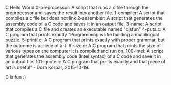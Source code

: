 C Hello World
0-preprocessor: A script that runs a c file through the preprocessor and saves the result into another file. 
1-compiler: A script that compiles a c file but does not link
2-assembler: A script that generates the assembly code of a C code and saves it in an output file.
3-name: A script that compiles a C file and creates an executable named "cisfun"
4-puts.c: A C program that prints exactly "Programming is like building a multilingual puzzle.
5-printf.c: A C program that prints exactly with proper grammar, but the outcome is a piece of art.
6-size.c: A C program that prints the size of various types on the computer it is compiled and run on.
100-intel: A script that generates the assembly code (Intel syntax) of a C code and save it in an output file.
101-quote.c: A C program that prints exactly and that piece of art is useful" - Dora Korpar, 2015-10-19.

C is fun :)
